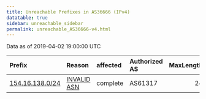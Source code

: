```yaml
---
title: Unreachable Prefixes in AS36666 (IPv4)
datatable: true
sidebar: unreachable_sidebar
permalink: unreachable_AS36666-v4.html
---
```


Data as of 2019-04-02 19:00:00 UTC


<div class="datatable-begin"></div>

| Prefix                                                   | Reason                                                                                                 | affected   | Authorized AS   |   MaxLength | Anchor                                           |   unreachable /24s |
|:---------------------------------------------------------|:-------------------------------------------------------------------------------------------------------|:-----------|:----------------|------------:|:-------------------------------------------------|-------------------:|
| [154.16.138.0/24](https://stat.ripe.net/154.16.138.0/24) | [INVALID ASN](https://rpki-validator.ripe.net/announcement-preview?asn=AS36666&prefix=154.16.138.0/24) | complete   | AS61317         |          24 | [AfriNIC](unreachable_AfriNIC_RPKI_Root-v4.html) |                  1 |

<div class="datatable-end"></div>